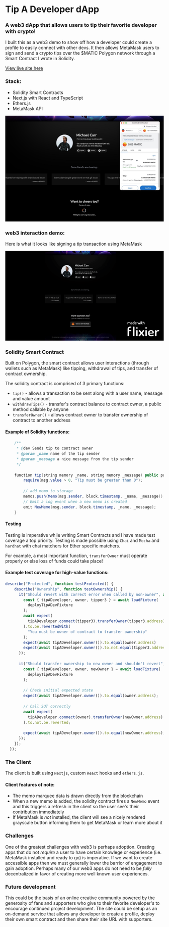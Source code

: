# Tip A Developer dApp
### A web3 dApp that allows users to tip their favorite developer with crypto!
I built this as a web3 demo to show off how a developer could create a profile to easily connect with other devs. It then allows MetaMask users to sign and send a crypto tips over the $MATIC Polygon network through a Smart Contract I wrote in Solidity.

[View live site here](https://tipadeveloper.vercel.app/)

### Stack:
- Solidity Smart Contracts
- Next.js with React and TypeScript
- Ethers.js
- MetaMask API

[![](./screenshots/screenshot.png)](https://tipadeveloper.vercel.app/)


### web3 interaction demo:
Here is what it looks like signing a tip transaction using MetaMask

[![](./screenshots/metamask.gif)](https://tipadeveloper.vercel.app/)

### Solidity Smart Contract
Built on Polygon, the smart contract allows user interactions (through wallets such as MetaMask) like tipping, withdrawal of tips, and transfer of contract ownership.

The solidity contract is comprised of 3 primary functions: 

- `tip()` - allows a transaction to be sent along with a user name, message and value amount
- `withdrawTips()` - transfer's contract balance to contract owner, a public method callable by anyone
- `transferOwner()` - allows contract owner to transfer ownership of contract to another address

#### Example of Solidity functions:

```java
    /**
     * @dev Sends tip to contract owner
     * @param _name name of the tip sender
     * @param _message a nice message from the tip sender
     */

    function tip(string memory _name, string memory _message) public payable {
        require(msg.value > 0, "Tip must be greater than 0");

        // add memo to storage
        memos.push(Memo(msg.sender, block.timestamp, _name, _message));
        // Emit a log event when a new memo is created
        emit NewMemo(msg.sender, block.timestamp, _name, _message);
    }
```

#### Testing
Testing is imperative while writing Smart Contracts and I have made test coverage a top priority. Testing is made possible using `Chai` and `Mocha` and `hardhat` with chai matchers for Ether specific matchers.

For example, a most important function, `transferOwner` must operate properly or else loss of funds could take place!

#### Example test coverage for high-value functions:

```javascript
describe("Protected", function testProtected() {
    describe("Ownership", function testOwnership() {
      it("Should revert with correct error when called by non-owner", async function revertWhenNotOwner() {
        const { tipADeveloper, owner, tipper3 } = await loadFixture(
          deployTipADevFixture
        );
        await expect(
          tipADeveloper.connect(tipper3).transferOwner(tipper3.address)
        ).to.be.revertedWith(
          "You must be owner of contract to transfer ownership"
        );
        expect(await tipADeveloper.owner()).to.equal(owner.address)
        expect(await tipADeveloper.owner()).to.not.equal(tipper3.address)
      });

      it("Should transfer ownership to new owner and shouldn't revert", async function shouldTransferOwner() {
        const { tipADeveloper, owner, newOwner } = await loadFixture(
          deployTipADevFixture
        );

        // Check initial expected state
        expect(await tipADeveloper.owner()).to.equal(owner.address);

        // Call SUT correctly
        await expect(
          tipADeveloper.connect(owner).transferOwner(newOwner.address)
        ).to.not.be.reverted;

        expect(await tipADeveloper.owner()).to.equal(newOwner.address);
      });
    });
  });
```

### The Client
The client is built using `Nextjs`, custom `React` hooks and `ethers.js`.

#### Client features of note:
- The memo marquee data is drawn directly from the blockchain
- When a new memo is added, the solidity contract fires a `NewMemo` event and this triggers a refresh in the client so the user see's their contribution immediately
- If MetaMask is *not* installed, the client will see a nicely rendered grayscale button informing them to get MetaMask or learn more about it

### Challenges
One of the greatest challenges with web3 is perhaps adoption. Creating apps that do not *require* a user to have certain knowlege or experience (i.e. MetaMask installed and ready to go) is imperative. If we want to create accessible apps then we must generally lower the barrior of engagement to gain adoption. Perhaps many of our web3 apps do not need to be *fully* decentralized in favor of creating more well known user experiences. 
### Future development
This could be the basis of an online creative community powered by the generosity of fans and supporters who give to their favorite developer's to encourage continued project development. The site could be setup as an on-demand service that allows any developer to create a profile, deploy their own smart contract and then share their site URL with supporters. 